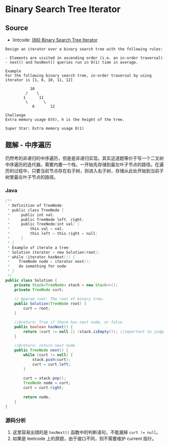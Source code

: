 # Binary Search Tree Iterator

## Source

- lintcode: [(86) Binary Search Tree Iterator](http://www.lintcode.com/en/problem/binary-search-tree-iterator/) <i class="fa fa-star"></i><i class="fa fa-star"></i>

```
Design an iterator over a binary search tree with the following rules:

- Elements are visited in ascending order (i.e. an in-order traversal)
- next() and hasNext() queries run in O(1) time in average.

Example
For the following binary search tree, in-order traversal by using iterator is [1, 6, 10, 11, 12]

		   10
		 /    \
		1      11
		 \       \
		 	6       12

Challenge
Extra memory usage O(h), h is the height of the tree.

Super Star: Extra memory usage O(1)
```

## 题解 - 中序遍历

仍然考的非递归的中序遍历，但是是非递归实现。其实这道题等价于写一个二叉树中序遍历的迭代器。需要内置一个栈，一开始先存储到最左叶子节点的路径。在遍历的过程中，只要当前节点存在右子树，则进入右子树，存储从此处开始到当前子树里最左叶子节点的路径。

### Java 

```java
/**
 * Definition of TreeNode:
 * public class TreeNode {
 *     public int val;
 *     public TreeNode left, right;
 *     public TreeNode(int val) {
 *         this.val = val;
 *         this.left = this.right = null;
 *     }
 * }
 * Example of iterate a tree:
 * Solution iterator = new Solution(root);
 * while (iterator.hasNext()) {
 *    TreeNode node = iterator.next();
 *    do something for node
 * } 
 */
public class Solution {
    private Stack<TreeNode> stack = new Stack<>();
    private TreeNode curt;
    
    // @param root: The root of binary tree.
    public Solution(TreeNode root) {
        curt = root;
    }

    //@return: True if there has next node, or false
    public boolean hasNext() {
        return (curt != null || !stack.isEmpty()); //important to judge curt != null
    }
    
    //@return: return next node
    public TreeNode next() {
        while (curt != null) {
            stack.push(curt);
            curt = curt.left;
        }
        
        curt = stack.pop();
        TreeNode node = curt;
        curt = curt.right;
        
        return node;
    }
}
```

### 源码分析

1. 这里容易出错的是 `hasNext()` 函数中的判断语句，不能漏掉 `curt != null`。
2. 如果是 leetcode 上的原题，由于接口不同，则不需要维护 current 指针。